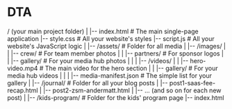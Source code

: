# DTA

/ (your main project folder)
|
|-- index.html              # The main single-page application
|-- style.css               # All your website's styles
|-- script.js               # All your website's JavaScript logic
|
|-- /assets/                # Folder for all media
|   |-- /images/
|   |   |-- crew/           # For team member photos
|   |   |-- partners/       # For sponsor logos
|   |   |-- gallery/        # For your media hub photos
|   |
|   |-- /videos/
|   |   |-- hero-video.mp4  # The main video for the hero section
|   |   |-- gallery/        # For your media hub videos
|   |
|   |-- media-manifest.json # The simple list for your gallery
|
|-- /journal/               # Folder for all your blog posts
|   |-- post1-saas-fee-recap.html
|   |-- post2-zsm-andermatt.html
|   |-- ... (and so on for each new post)
|
|-- /kids-program/          # Folder for the kids' program page
    |-- index.html
